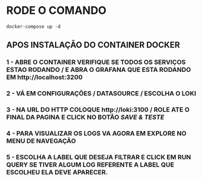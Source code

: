 # RODE O COMANDO

```
docker-compose up -d

```

## APOS INSTALAÇÃO DO CONTAINER DOCKER

### 1 - ABRE O CONTAINER VERIFIQUE SE TODOS OS SERVIÇOS ESTAO RODANDO / E ABRA O GRAFANA QUE ESTA RODANDO EM http://localhost:3200
### 2 - VÁ EM CONFIGURAÇÕES / DATASOURCE / ESCOLHA O LOKI
### 3 - NA URL DO HTTP COLOQUE http://loki:3100 / ROLE ATE O FINAL DA PAGINA E CLICK NO BOTÃO _SAVE & TESTE_
### 4 - PARA VISUALIZAR OS LOGS VA AGORA EM EXPLORE NO MENU DE NAVEGAÇÃO
### 5 - ESCOLHA A LABEL QUE DESEJA FILTRAR E CLICK EM RUN QUERY SE TIVER ALGUM LOG REFERENTE A LABEL QUE ESCOLHEU ELA DEVE APARECER.
